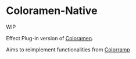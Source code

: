 # Coloramen-Native

WIP

Effect Plug-in version of [Coloramen](https://github.com/lachrymaLF/Coloramen).

Aims to reimplement functionalities from [Colorramp](https://git.blender.org/gitweb/gitweb.cgi/blender.git/blob/HEAD:/source/blender/blenkernel/intern/colorband.c)

